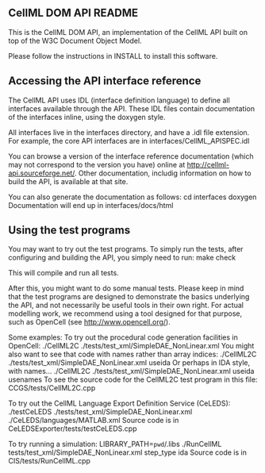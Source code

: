 CellML DOM API README
---------------------

This is the CellML DOM API, an implementation of the CellML API built on top
of the W3C Document Object Model.

Please follow the instructions in INSTALL to install this software.

Accessing the API interface reference
-------------------------------------

The CellML API uses IDL (interface definition language) to define all
interfaces available through the API. These IDL files contain documentation of
the interfaces inline, using the doxygen style.

All interfaces live in the interfaces directory, and have a .idl file extension.
For example, the core API interfaces are in interfaces/CellML_APISPEC.idl

You can browse a version of the interface reference documentation (which may
not correspond to the version you have) online at
<http://cellml-api.sourceforge.net/>.
Other documentation, includig information on how to build the API, is available
at that site.

You can also generate the documentation as follows:
  cd interfaces
  doxygen
Documentation will end up in interfaces/docs/html

Using the test programs
-----------------------
You may want to try out the test programs. To simply run the tests, after
configuring and building the API, you simply need to run:
  make check

This will compile and run all tests.

After this, you might want to do some manual tests. Please keep in mind that
the test programs are designed to demonstrate the basics underlying the API, and
not necessarily be useful tools in their own right. For actual modelling work,
we recommend using a tool designed for that purpose, such as OpenCell
(see http://www.opencell.org/).

Some examples:
  To try out the procedural code generation facilities in OpenCell:
    ./CellML2C ./tests/test_xml/SimpleDAE_NonLinear.xml
  You might also want to see that code with names rather than array indices:
    ./CellML2C ./tests/test_xml/SimpleDAE_NonLinear.xml useida
  Or perhaps in IDA style, with names...
    ./CellML2C ./tests/test_xml/SimpleDAE_NonLinear.xml useida usenames
  To see the source code for the CellML2C test program in this file:
    CCGS/tests/CellML2C.cpp

  To try out the CellML Language Export Definition Service (CeLEDS):
    ./testCeLEDS ./tests/test_xml/SimpleDAE_NonLinear.xml ./CeLEDS/languages/MATLAB.xml
  Source code is in CeLEDSExporter/tests/testCeLEDS.cpp

  To try running a simulation:
    LIBRARY_PATH=`pwd`/.libs ./RunCellML tests/test_xml/SimpleDAE_NonLinear.xml step_type ida
  Source code is in CIS/tests/RunCellML.cpp
